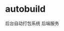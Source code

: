 <!--
 * @Author: duanwensheng duanwensheng@58.com
 * @Date: 2023-06-16 16:44:50
 * @LastEditors: duanwensheng duanwensheng@58.com
 * @LastEditTime: 2023-06-16 16:45:38
 * @FilePath: /autobuild/README.md
 -->
# autobuild
后台自动打包系统 后端服务
